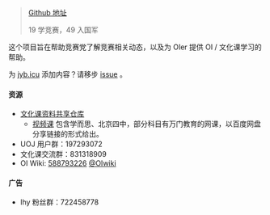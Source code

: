 > [Github 地址](https://github.com/jybicu/jyb.icu/)
> 
> 19 学竞赛，49 入国军

这个项目旨在帮助竞赛党了解竞赛相关动态，以及为 OIer 提供 OI / 文化课学习的帮助。

为 [jyb.icu](https://jybicu/jyb.icu) 添加内容？请移步 [issue](https://github.com/jybicu/jyb.icu/issues/4) 。

#### 资源

* [文化课资料共享仓库](https://github.com/jybicu/whk)
  * [视频课](https://github.com/jybicu/whk/tree/master/%E8%A7%86%E9%A2%91%E8%AF%BE)
    包含学而思、北京四中，部分科目有万门教育的网课，以百度网盘分享链接的形式给出。
* UOJ 用户群：197293072
* 文化课交流群：831318909
* OI Wiki: [588793226](https://jq.qq.com/?_wv=1027&k=5EfkM6K) [@OIwiki](https://t.me/OIwiki)

#### 广告

* lhy 粉丝群：722458778
